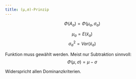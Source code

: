 ```yaml
---
title: (µ,σ)-Prinzip
---
```

$$
\Phi(A_{a}) = \Phi(\mu_{a}, \sigma_{a})
$$

$$
\mu_{a} = E(\tilde{x}_{a})
$$
$$
\sigma_{a}^2 = Var(\tilde{x}_{a})
$$

Funktion muss gewählt werden. Meist nur Subtraktion sinnvoll:
$$
\Phi(\mu, \sigma) = \mu - \sigma
$$

Widerspricht allen Dominanzkriterien.